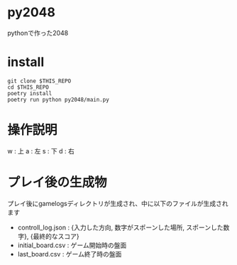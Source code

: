 # py2048
pythonで作った2048

# install
```
git clone $THIS_REPO
cd $THIS_REPO
poetry install
poetry run python py2048/main.py
```

# 操作説明
w : 上
a : 左
s : 下
d : 右

# プレイ後の生成物
プレイ後にgamelogsディレクトリが生成され、中に以下のファイルが生成されます  
* controll_log.json : {入力した方向, 数字がスポーンした場所, スポーンした数字}, {最終的なスコア}
* initial_board.csv : ゲーム開始時の盤面
* last_board.csv : ゲーム終了時の盤面
